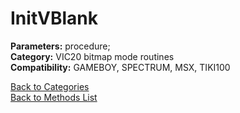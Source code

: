 # InitVBlank

**Parameters:** procedure;  
**Category:** VIC20 bitmap mode routines  
**Compatibility:** GAMEBOY, SPECTRUM, MSX,  TIKI100  


[Back to Categories](../categories/vic20_bitmap_mode_routines.md)  
[Back to Methods List](../../SUMMARY.md)
